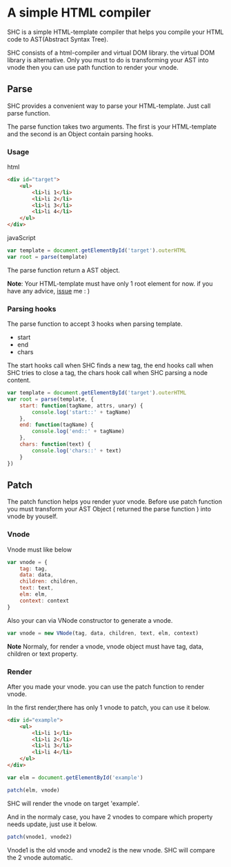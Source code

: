 # A simple HTML compiler
SHC is a simple HTML-template compiler that helps you compile your HTML code to AST(Abstract Syntax Tree).

SHC consists of a html-compiler and virtual DOM library. the virtual DOM library is alternative. Only you must to do is transforming your AST into vnode then you can use path function
to render your vnode.

## Parse
SHC provides a convenient way to parse your HTML-template. Just call parse function.

The parse function takes two arguments. The first is your HTML-template and the second is an Object contain parsing hooks.

### Usage
html 
``` html
<div id="target">
    <ul>
        <li>li 1</li>
        <li>li 2</li>
        <li>li 3</li>
        <li>li 4</li>
    </ul>
</div>
```

javaScript
``` javaScript
var template = document.getElementById('target').outerHTML
var root = parse(template)
```

The parse function return a AST object. 

**Note**: Your HTML-template must have only 1 root element for now. if you have any advice, [issue](https://github.com/hnzhangyang/SHC/issues) me : )

### Parsing hooks
The parse function to accept 3 hooks when parsing template. 
 - start
 - end 
 - chars

The start hooks call when SHC finds a new tag, the end hooks call when SHC tries to close a tag, the chars hook call when SHC parsing a node content.

``` javaScript
var template = document.getElementById('target').outerHTML
var root = parse(template, {
    start: function(tagName, attrs, unary) {
        console.log('start::' + tagName)
    },
    end: function(tagName) {
        console.log('end::' + tagName)
    },
    chars: function(text) {
        console.log('chars::' + text)
    }
})
```

## Patch
The patch function helps you render yuor vnode. Before use patch function you must transform your AST Object ( returned the parse function ) into vnode by youself.

### Vnode
Vnode must like below

``` javaScript
var vnode = {
    tag: tag,
    data: data,
    children: children,
    text: text,
    elm: elm,
    context: context
}
```
Also your can via VNode constructor to generate a vnode.

``` javaScript
var vnode = new VNode(tag, data, children, text, elm, context)
```
**Note** Normaly, for render a vnode, vnode object must have tag, data, children or text property. 

### Render
After you made your vnode. you can use the patch function to render vnode.

In the first render,there has only 1 vnode to patch, you can use it below.

``` html
<div id="example">
    <ul>
        <li>li 1</li>
        <li>li 2</li>
        <li>li 3</li>
        <li>li 4</li>
    </ul>
</div>
```

``` javaScript
var elm = document.getElementById('example')

patch(elm, vnode)
```

SHC will render the vnode on target 'example'.

And in the normaly case, you have 2 vnodes to compare which property needs update, just use it below.

``` javaScript
patch(vnode1, vnode2)
```
Vnode1 is the old vnode and vnode2 is the new vnode. SHC will compare the 2 vnode automatic.
